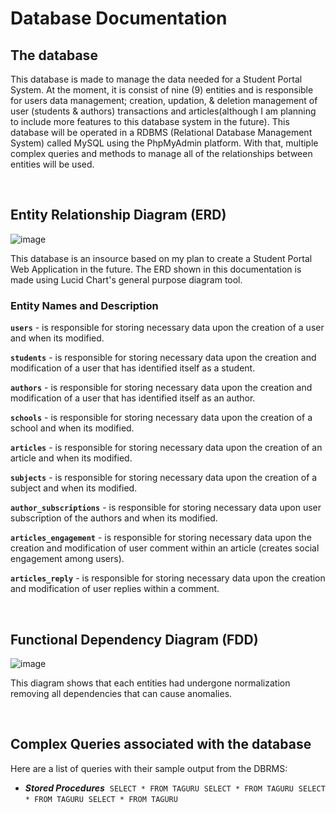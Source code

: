 # Database Documentation

## The database

This database is made to manage the data needed for a Student Portal System. At the moment, it is consist of nine (9) entities and is responsible for users data management; creation, updation, & deletion management of user (students & authors) transactions and articles(although I am planning to include more features to this database system in the future). This database will be operated in a RDBMS (Relational Database Management System) called MySQL using the PhpMyAdmin platform. With that, multiple complex queries and methods to manage all of the relationships between entities will be used.

<br />

## Entity Relationship Diagram (ERD)

![image](https://github.com/centino90/Advance-Database-Documentation/blob/main/img/ERD.svg)

This database is an insource based on my plan to create a Student Portal Web Application in the future. The ERD shown in this documentation is made using Lucid Chart's general purpose diagram tool.

### Entity Names and Description

**`users`** - is responsible for storing necessary data upon the creation of a user and when its modified.

**`students`** - is responsible for storing necessary data upon the creation and modification of a user that has identified itself as a student.

**`authors`** - is responsible for storing necessary data upon the creation and modification of a user that has identified itself as an author.

**`schools`** - is responsible for storing necessary data upon the creation of a school and when its modified.

**`articles`** - is responsible for storing necessary data upon the creation of an article and when its modified.

**`subjects`** - is responsible for storing necessary data upon the creation of a subject and when its modified.

**`author_subscriptions`** - is responsible for storing necessary data upon user subscription of the authors and when its modified.

**`articles_engagement`** - is responsible for storing necessary data upon the creation and modification of user comment within an article (creates social engagement among users).

**`articles_reply`** - is responsible for storing necessary data upon the creation and modification of user replies within a comment.

<br />

## Functional Dependency Diagram (FDD)

![image](https://github.com/centino90/Advance-Database-Documentation/blob/main/img/FDD.svg)

This diagram shows that each entities had undergone normalization removing all dependencies that can cause anomalies.

<br />

## Complex Queries associated with the database

Here are a list of queries with their sample output from the DBRMS:

* ***Stored Procedures***
  &nbsp;```
       SELECT * FROM TAGURU
        ```
  &nbsp;```
       SELECT * FROM TAGURU
        ```
  &nbsp;```
       SELECT * FROM TAGURU
        ```
  &nbsp;```
       SELECT * FROM TAGURU
        ```
